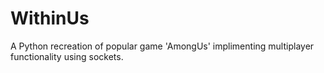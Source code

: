 # WithinUs
A Python recreation of popular game 'AmongUs' implimenting multiplayer functionality using sockets.
